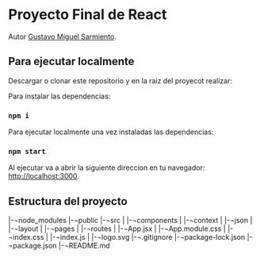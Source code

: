 # Proyecto Final de React

Autor [Gustavo Miguel Sarmiento](https://github.com/gmsm93/PreEntrega2SarmientoM).

## Para ejecutar localmente

Descargar o clonar este repositorio y en la raiz del proyecot realizar:

Para instalar las dependencias:
### `npm i`

Para ejecutar localmente una vez instaladas las dependencias:

### `npm start`

Al ejecutar va a abrir la siguiente direccion en tu navegador: [http://localhost:3000](http://localhost:3000).


## Estructura del proyecto
|-¬node_modules
|-¬public
|-¬src
|  |-¬components
|  |-¬context
|  |-¬json
|  |-¬layout
|  |-¬pages
|  |-¬routes
|  |-¬App.jsx
|  |-¬App.module.css
|  |-¬index.css
|  |-¬index.js
|  |-¬logo.svg
|-¬.gitignore
|-¬package-lock.json
|-¬package.json
|-¬README.md